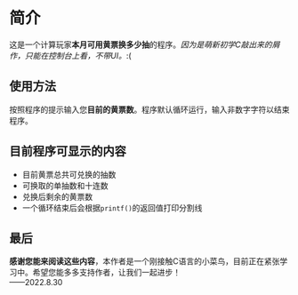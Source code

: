 # 简介
这是一个计算玩家**本月可用黄票换多少抽**的程序。*因为是萌新初学C敲出来的屑作，只能在控制台上看，不带UI。*:(
## 使用方法
按照程序的提示输入您**目前的黄票数**。程序默认循环运行，输入非数字字符以结束程序。
## 目前程序可显示的内容
* 目前黄票总共可兑换的抽数
* 可换取的单抽数和十连数
* 兑换后剩余的黄票数
* 一个循环结束后会根据`printf()`的返回值打印分割线
## 最后
**感谢您能来阅读这些内容**，本作者是一个刚接触C语言的小菜鸟，目前正在紧张学习中。希望您能多多支持作者，让我们一起进步！  
——2022.8.30
